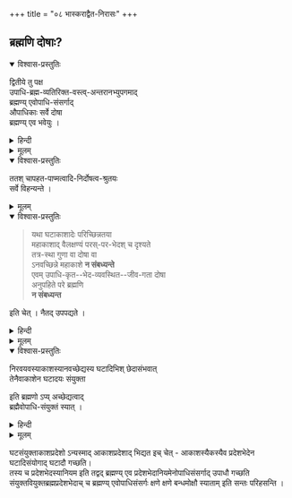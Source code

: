 +++
title = "०८ भास्कराद्वैत-निरासः"
+++

## ब्रह्मणि दोषाः?
<details open><summary>विश्वास-प्रस्तुतिः</summary>

द्वितीये तु पक्ष  
उपाधि-ब्रह्म-व्यतिरिक्त-वस्त्व्-अन्तरानभ्युपगमाद्  
ब्रह्मण्य् एवोपाधि-संसर्गाद्  
औपाधिकाः सर्वे दोषा  
ब्रह्मण्य् एव भवेयुः ।  
</details>

<details><summary>हिन्दी</summary>

आगे श्रीरामानुज स्वामी जी ने  
श्री भास्कराचार्य के द्वैताद्वै तसिद्धान्त का निराकरण किया है ।  
निराकरण करते हुये उन्होंने कहा कि  
श्रीभास्कराचार्य के मत में  
उपाधि और ब्रह्म को छोड़कर  
तीसरी वस्तु नहीं मानी जाती है ।  

जिस प्रकार महाकाश, घट और मठ इत्यादि उपाधियों से सम्बन्ध पाकर  
घटाकाश एवं मठाकाश बन जाता है  
उसी प्रकार ब्रह्म  
अन्तःकरण इत्यादि जड उपाधियों से सम्बन्ध पाकर  
विविध जीव बन जाता है ।  

प्रपञ्च और संसार इत्यादि सत्य हैं ।  
यह भास्कराचार्य का मत है ।  
इस मत को मिथ्या मानने पर  
होने वाले दोष नहीं लगते जिस प्रकार श्रीशंकराचार्य के मत में लगते हैं ।  
इस दृष्टि से यह मत श्रीशंकराचार्य के मत से समीचीन प्रतीत होता है ।+++(5)+++  
किन्तु इस मत में भी  
जीव और ब्रह्म में स्वरूपैक्य माना जाता है ।  
इसलिये जीव ब्रह्मैक्य मानने पर  
प्राप्त होने वाले दोष  
इस मत में भी लग जाते हैं ।+++(5)+++  

इनके मत के अनुसार  
उपाधिसम्बन्ध पाकर  
ब्रह्म ही जीव बन जाता है ।  
उपाधिसम्बन्ध के कारण जीव में होने वाले दुःख इत्यादि दोषों के विषय में  
मानना पड़ेगा कि  
ये दोष ब्रह्म में होते रहते हैं ।  

ऐसी स्थिति में ब्रह्म  
अपहतपाप्मत्व और निर्दोषत्व इत्यादि विशेषताओं को बतलाने वाली  
सभी श्रुतियाँ वाधित हो जायेंगी । 
यह इस मत में महान् दोष है ।  
</details>


<details><summary>मूलम्</summary>

द्वितीये तु पक्ष उपाधिब्रह्मव्यतिरिक्तवस्त्वन्तरानभ्युपगमाद् ब्रह्मण्य् एवोपाधिसंसर्गाद् औपाधिकाः सर्वे दोषा ब्रह्मण्य् एव भवेयुः ।  
</details>


<details open><summary>विश्वास-प्रस्तुतिः</summary>

ततश् चापहत-पाप्मत्वादि-निर्दोषत्व-श्रुतयः  
सर्वे विहन्यन्ते ।
</details>

<details><summary>मूलम्</summary>

ततश् चापहतपाप्मत्वादिनिर्दोषत्वश्रुतयः सर्वे विहन्यन्ते ।
</details>

<details open><summary>विश्वास-प्रस्तुतिः</summary>

> यथा घटाकाशादेः परिच्छिन्नतया  
महाकाशाद् वैलक्षण्यं परस्-पर-भेदश् च दृश्यते  
तत्र-स्था गुणा वा दोषा वा  
ऽनवच्छिन्ने महाकाशे **न संबध्यन्ते**  
एवम् उपाधि-कृत--भेद-व्यवस्थित--जीव-गता दोषा  
अनुपहिते परे ब्रह्मणि  
**न संबध्यन्त** 

इति चेत् । नैतद् उपपद्यते । 
</details>

<details><summary>हिन्दी</summary>

उपर्युक्त दोष का निराकरण करते हुये द्वैताद्वैतवादियों ने कहा कि  
लोक में देखा जाता है कि घटाकाश और मठाकाश इत्यादि परिच्छिन्न रहते हैं ।  
महाकाश-जो इन उपाधियों से श्रसम्बद्ध है -  
अपरिच्छिन्न रहता है।  
इस प्रकार घटाकाश आदि और महाकाश में भेद रहता है।  
किंच, घटाकाश मठाकाश से भिन्न होता है,  
तथा मठाकाश घटाकाश से भिन्न होता है ।  
इस प्रकार इनमें भी भेद रहता है ।+++(5)+++  
इन घटाकाश आदि में होने वाले गुण दोष इनमें ही रह जाते हैं,  
उपाधिसम्बन्धरहित महाकाश में नहीं लगते हैं ।  
इसी प्रकार ही प्रकृत में भी समझना चाहिये ।  
अन्तःकरण इत्यादि उपाधि भिन्न २ हैं,  
उपाधिसम्बद्ध ब्रह्मप्रदेश ही जीव हैं,  
वे उपाधिभेद के कारण भिन्न २ हो जाते हैं ।  
उनमें होने वाले गुण दोष उनमें ही रह जाते हैं,  
उपाधिसम्बन्धरहित परब्रह्म में नहीं लगते हैं  
क्योंकि उपाधिसम्बद्ध ब्रह्मप्रदेश  
जो जीव कहलाता है  
उपाधिसम्बन्ध के कारण उपाधिरहित परब्रह्म से भिन्न बन जाता है।  

जीव कहे जाने वाले उपाधिसम्बद्ध ब्रह्मप्रदेश  
पाप और दुःख इत्यादि दोषों का भाजन हैं ।  
उपाधिरहित परब्रह्म निर्दोष रहता है, उसके विषय में निर्दोषत्व श्रुति प्रवृत्त है ।  
अपहतपाप्मत्व और निर्दोषत्व आदि को बतलाने वाली श्रुतियों का  
बाध नहीं होता है ।  
इस प्रकार द्वैताद्वैतवादी उपर्युक्त दोष का समाधान करते हैं । 

</details>


<details><summary>मूलम्</summary>

यथा घटाकाशादेः परिच्छिन्नतया महाकाशाद् वैलक्षण्यं परस्परभेदश् च दृश्यते तत्रस्था गुणा वा दोषा वानवच्छिन्ने महाकाशे न संबध्यन्ते एवम् उपाधिकृतभेदव्यवस्थितजीवगता दोषा अनुपहिते परे ब्रह्मणि न संबध्यन्त इति चेत् । नैतद् उपपद्यते । 
</details>

<details open><summary>विश्वास-प्रस्तुतिः</summary>

निरवयवस्याकाशस्यानवच्छेद्यस्य घटादिभिश् छेदासंभवात्  
तेनैवाकाशेन घटादयः संयुक्ता  

इति ब्रह्मणो ऽप्य् अच्छेद्यत्वाद्  
ब्रह्मैवोपाधि-संयुक्तं स्यात् । 
</details>

<details><summary>हिन्दी</summary>

इस पर श्रीरामानुज स्वामी जी कहते हैं कि द्वैताद्वै तवादियों द्वारा वर्णित समाधान सावयव पदार्थ में संगत होता है, निरवयव पदार्थ में नहीं ।+++(5)+++  
ब्रह्म निरवयव पदार्थ माना गया है ।  
शरीर सावयव पदार्थ है ।  
सभी अंग इसके अवयव हैं ।  
वे अवयव काटे जा सकते हैं ।  
अंगुलि में सर्पदंश होने पर वह अंगुलि काटकर फेंक दी जाती हैं,  
दोष अंगुलि में रह जाता है।  
अवशिष्ट शरीर उस दोष से बच जाता है ।  

यदि इस प्रकार उपाधियुक्त प्रदेश ब्रह्म से कटकर अलग हो जाय तो यह व्यवस्था बन सकती है कि दोष उन प्रदेश में रह जाते हैं,  
उपाधिरहित परब्रह्म निर्दोष रहता है ।  
परन्तु उपाधियुक्त ब्रह्मप्रदेश कटकर ब्रह्म से अलग नहीं हो सकते क्योंकि ब्रह्म निरवयव पदार्थ है।  

जिस प्रकार आकाश निरवयव पदार्थ है ।  
घट और मठ इत्यादि उपाधियों से आकाश कट २ कर टुकड़ा नहीं होता,  
किन्तु वे उपाधि अच्छे आकाश से संयुक्त होते हैं ।  
कटने योग्य अवयव न होने से  
आकाश सदा निरवयव होकर रहता है ।  

उपाधिसम्बन्ध से होने वाले गुण दोष  
आकाश में माने जाते हैं ।  
उसी प्रकार ही प्रकृत में भी समझना चाहिये ।  
ब्रह्म निरवयव पदार्थ है,  
उसमें कटने योग्य कोई अवयव नहीं होता  
वह उपाधियों से कट २ कर टुकड़ा २ नहीं होता  
किन्तु उपाधि उस अच्छे निरवयव [[११७]]  ब्रह्म से सम्बद्ध रहते हैं । 

उपाधिसम्बन्ध से होने वाले गुण दोष  
ब्रह्म में होते रहते हैं ।  
इसलिये द्वैताद्वैतवादियों के मतानुसार विवेचना करने पर  
ब्रह्म निर्दोष नहीं रह सकता ।  

</details>


<details><summary>मूलम्</summary>

निरवयवस्याकाशस्यानवच्छेद्यस्य घटादिभिश् छेदासंभवात् तेनैवाकाशेन घटादयः संयुक्ता इति ब्रह्मणो ऽप्य् अच्छेद्यत्वाद् ब्रह्मैवोपाधिसंयुक्तं स्यात् । 
</details>


घटसंयुक्ताकाशप्रदेशो ऽन्यस्माद् आकाशप्रदेशाद् भिद्यत इच् चेत् -   आकाशस्यैकस्यैव प्रदेशभेदेन घटादिसंयोगाद् घटादौ गच्छति।  
तस्य च प्रदेशभेदस्यानियम इति तद्वद् ब्रह्मण्य् एव प्रदेशभेदानियमेनोपाधिसंसर्गाद् उपाधौ गच्छति संयुक्तवियुक्तब्रह्मप्रदेशभेदाच् च ब्रह्मण्य् एवोपाधिसंसर्गः क्षणे क्षणे बन्धमोक्षौ स्याताम् इति सन्तः परिहसन्ति ।
